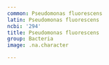 ```yaml
---
common: Pseudomonas fluorescens
latin: Pseudomonas fluorescens
ncbi: '294'
title: Pseudomonas fluorescens
group: Bacteria
image: .na.character

---
```

